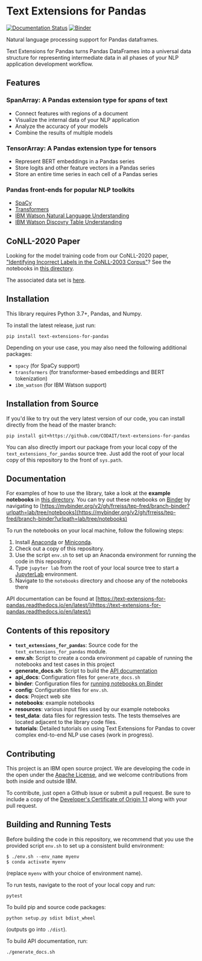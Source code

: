 
# Text Extensions for Pandas

[![Documentation Status](https://readthedocs.org/projects/text-extensions-for-pandas/badge/?version=latest)](https://text-extensions-for-pandas.readthedocs.io/en/latest/?badge=latest)
[![Binder](https://mybinder.org/badge_logo.svg)](https://mybinder.org/v2/gh/frreiss/tep-fred/branch-binder?urlpath=lab/tree/notebooks)

Natural language processing support for Pandas dataframes.

Text Extensions for Pandas turns Pandas DataFrames into a universal data
structure for representing intermediate data in all phases of your NLP
application development workflow.

## Features

### SpanArray: A Pandas extension type for *spans* of text

* Connect features with regions of a document
* Visualize the internal data of your NLP application
* Analyze the accuracy of your models
* Combine the results of multiple models

### TensorArray: A Pandas extension type for tensors

* Represent BERT embeddings in a Pandas series
* Store logits and other feature vectors in a Pandas series
* Store an entire time series in each cell of a Pandas series

### Pandas front-ends for popular NLP toolkits

* [SpaCy](https://spacy.io/)
* [Transformers](https://github.com/huggingface/transformers)
* [IBM Watson Natural Language Understanding](https://www.ibm.com/cloud/watson-natural-language-understanding)
* [IBM Watson Discovry Table Understanding](https://cloud.ibm.com/docs/discovery-data?topic=discovery-data-understanding_tables)


## CoNLL-2020 Paper

Looking for the model training code from our CoNLL-2020 paper, ["Identifying Incorrect Labels in the CoNLL-2003 Corpus"](https://www.aclweb.org/anthology/2020.conll-1.16/)?
See the notebooks in [this directory](https://github.com/CODAIT/text-extensions-for-pandas/tree/master/tutorials/corpus).

The associated data set is [here](https://github.com/CODAIT/Identifying-Incorrect-Labels-In-CoNLL-2003).

## Installation

This library requires Python 3.7+, Pandas, and Numpy. 

To install the latest release, just run:
```
pip install text-extensions-for-pandas
```

Depending on your use case, you may also need the following additional
packages:
* `spacy` (for SpaCy support)
* `transformers` (for transformer-based embeddings and BERT tokenization)
* `ibm_watson` (for IBM Watson support)

## Installation from Source

If you'd like to try out the very latest version of our code, 
you can install directly from the head of the master branch:
```
pip install git+https://github.com/CODAIT/text-extensions-for-pandas
```

You can also directly import our package from your local copy of the 
`text_extensions_for_pandas` source tree. Just add the root of your local copy
of this repository to the front of `sys.path`.

## Documentation

For examples of how to use the library, take a look at the **example notebooks** in 
[this directory](https://github.com/CODAIT/text-extensions-for-pandas/tree/master/notebooks). You can try out these notebooks on [Binder](https://mybinder.org/) by navigating to [https://mybinder.org/v2/gh/frreiss/tep-fred/branch-binder?urlpath=lab/tree/notebooks](https://mybinder.org/v2/gh/frreiss/tep-fred/branch-binder?urlpath=lab/tree/notebooks)

To run the notebooks on your local machine, follow the following steps:

1. Install [Anaconda](https://docs.anaconda.com/anaconda/install/) or [Miniconda](https://docs.conda.io/en/latest/miniconda.html).
1. Check out a copy of this repository.
1. Use the script `env.sh` to set up an Anaconda environment for running the code in this repository.
1. Type `jupyter lab` from the root of your local source tree to start a [JupyterLab](https://jupyterlab.readthedocs.io/en/stable/) environment.
1. Navigate to the `notebooks` directory and choose any of the notebooks there

API documentation can be found at [https://text-extensions-for-pandas.readthedocs.io/en/latest/](https://text-extensions-for-pandas.readthedocs.io/en/latest/)


## Contents of this repository

* **`text_extensions_for_pandas`**: Source code for the `text_extensions_for_pandas` module.
* **env.sh**: Script to create a conda environment `pd` capable of running the notebooks and test cases in this project
* **generate_docs.sh**: Script to build the [API documentation](https://readthedocs.org/projects/text-extensions-for-pandas/)
* **api_docs**: Configuration files for `generate_docs.sh`
* **binder**: Configuration files for [running notebooks on Binder](https://mybinder.org/v2/gh/frreiss/tep-fred/branch-binder?urlpath=lab/tree/notebooks)
* **config**: Configuration files for `env.sh`.
* **docs**: Project web site
* **notebooks**: example notebooks
* **resources**: various input files used by our example notebooks 
* **test_data**: data files for regression tests. The tests themselves are
  located adjacent to the library code files.
* **tutorials**: Detailed tutorials on using Text Extensions for Pandas to
  cover complex end-to-end NLP use cases (work in progress).



## Contributing

This project is an IBM open source project. We are developing the code in the open under the [Apache License](https://github.com/CODAIT/text-extensions-for-pandas/blob/master/LICENSE), and we welcome contributions from both inside and outside IBM. 

To contribute, just open a Github issue or submit a pull request. Be sure to include a copy of the [Developer's Certificate of Origin 1.1](https://elinux.org/Developer_Certificate_Of_Origin) along with your pull request.


## Building and Running Tests

Before building the code in this repository, we recommend that you use the 
provided script `env.sh` to set up a consistent build environment:
```
$ ./env.sh --env_name myenv
$ conda activate myenv
```
(replace `myenv` with your choice of environment name).

To run tests, navigate to the root of your local copy and run:
```
pytest
```

To build pip and source code packages:

```
python setup.py sdist bdist_wheel
```

(outputs go into `./dist`).

To build API documentation, run:

```
./generate_docs.sh
```




